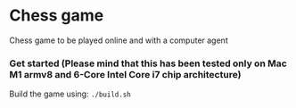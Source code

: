 # Chess game
Chess game to be played online and with a computer agent 

### Get started (Please mind that this has been tested only on Mac M1 armv8 and 6-Core Intel Core i7 chip architecture)
Build the game using: `./build.sh`
